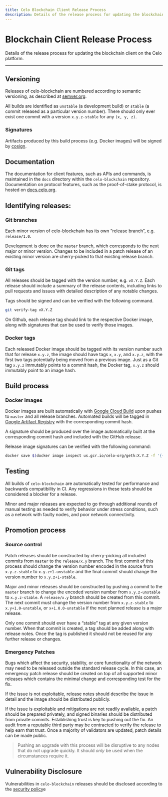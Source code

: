 ```yaml
---
title: Celo Blockchain Client Release Process
description: Details of the release process for updating the blockchain client on the Celo platform.
---
```


# Blockchain Client Release Process

Details of the release process for updating the blockchain client on the Celo platform.

---

## Versioning

Releases of celo-blockchain are numbered according to semantic versioning, as described at [semver.org](https://semver.org).

All builds are identified as `unstable` (a development build) or `stable` (a commit released as a particular version number). There should only ever exist one commit with a version `x.y.z-stable` for any `(x, y, z)`.

### Signatures

Artifacts produced by this build process (e.g. Docker images) will be signed by [cosign](https://github.com/sigstore/cosign).

## Documentation

The documentation for client features, such as APIs and commands, is maintained in the `docs` directory within the `celo-blockchain` repository. Documentation on protocol features, such as the proof-of-stake protocol, is hosted on [docs.celo.org](/protocol/).

## Identifying releases:

### Git branches

Each minor version of celo-blockchain has its own “release branch”, e.g. `release/1.0`.

Development is done on the `master` branch, which corresponds to the next major or minor version. Changes to be included in a patch release of an existing minor version are cherry-picked to that existing release branch.

### Git tags

All releases should be tagged with the version number, e.g. `vX.Y.Z`. Each release should include a
summary of the release contents, including links to pull requests and issues with detailed
description of any notable changes.

Tags should be signed and can be verified with the following command.

```bash
git verify-tag vX.Y.Z
```

On Github, each release tag should link to the respective Docker image, along with signatures that
can be used to verify those images.

### Docker tags

Each released Docker image should be tagged with its version number such that for release `x.y.z`, the image should have tags `x`, `x.y`, and `x.y.z`, with the first two tags potentially being moved from a previous image. Just as a Git tag `x.y.z` immutably points to a commit hash, the Docker tag, `x.y.z` should immutably point to an image hash.

## Build process

### Docker images

Docker images are built automatically with [Google Cloud Build](https://cloud.google.com/build) upon pushes to `master` and all release branches. Automated builds will be tagged in [Google Artifact Registry](https://cloud.google.com/artifact-registry) with the corresponding commit hash.

A signature should be produced over the image automatically built at the corresponding commit hash and included with the GitHub release.

Release image signatures can be verified with the following command:

```bash
docker save $(docker image inspect us.gcr.io/celo-org/geth:X.Y.Z -f '{{ .Id }}') | gpg --verify celo-blockchain-vX.Y.Z.docker.asc -
```

## Testing

All builds of `celo-blockchain` are automatically tested for performance and backwards compatibility in CI. Any regressions in these tests should be considered a blocker for a release.

Minor and major releases are expected to go through additional rounds of manual testing as needed to verify behavior under stress conditions, such as a network with faulty nodes, and poor network connectivity.

## Promotion process

### Source control

Patch releases should be constructed by cherry-picking all included commits from `master` to the `release/x.y` branch. The first commit of this process should change the version number encoded in the source from `x.y.z-stable` to `x.y.z+1-unstable` and the final commit should change the version number to `x.y.z+1-stable`.

Major and minor releases should be constructed by pushing a commit to the `master` branch to change the encoded version number from `x.y.z-unstable` to `x.y.z-stable`. A `release/x.y` branch should be created from this commit. The next commit must change the version number from `x.y.z-stable` to `x.y+1.0-unstable`, or `x+1.0.0-unstable` if the next planned release is a major release.

Only one commit should ever have a “stable” tag at any given version number. When that commit is created, a tag should be added along with release notes. Once the tag is published it should not be reused for any further release or changes.

### Emergency Patches

Bugs which affect the security, stability, or core functionality of the network may need to be released outside the standard release cycle. In this case, an emergency patch release should be created on top of all supported minor releases which contains the minimal change and corresponding test for the fix.

If the issue is not exploitable, release notes should describe the issue in detail and the image should be distributed publicly.

If the issue is exploitable and mitigations are not readily available, a patch should be prepared privately, and signed binaries should be distributed from private commits. Establishing trust is key to pushing out the fix. An audit from a reputable third party may be contracted to verify the release to help earn that trust. Once a majority of validators are updated, patch details can be made public.

> Pushing an upgrade with this process will be disruptive to any nodes that do not upgrade quickly. It should _only_ be used when the circumstances require it.

## Vulnerability Disclosure

Vulnerabilities in `celo-blockchain` releases should be disclosed according to the [security policy](https://github.com/celo-org/celo-blockchain/blob/master/SECURITY.md)e
